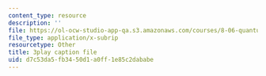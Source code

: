 ```yaml
---
content_type: resource
description: ''
file: https://ol-ocw-studio-app-qa.s3.amazonaws.com/courses/8-06-quantum-physics-iii-spring-2018/d7c53da5fb3450d1a0ff1e85c2dababe_9JhX_UNcQvE.vtt
file_type: application/x-subrip
resourcetype: Other
title: 3play caption file
uid: d7c53da5-fb34-50d1-a0ff-1e85c2dababe
---
```

